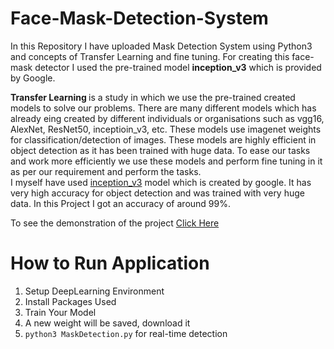 # Face-Mask-Detection-System
In this Repository I have uploaded Mask Detection System using Python3 and concepts of Transfer Learning and fine tuning. For creating this face-mask detector I used the pre-trained model <b>inception_v3</b> which is provided by Google.<br>

<b>Transfer Learning </b>is a study in which we use the pre-trained created models to solve our problems. There are many different models which has already eing created by different individuals or organisations such as vgg16, AlexNet, ResNet50, inceptioin_v3, etc. These models use imagenet weights for classification/detection of images. These models are highly efficient in object detection as it has been trained with huge data. To ease our tasks and work more efficiently we use these models and perform fine tuning in it as per our requirement and perform the tasks.<br>
I myself have used <a href="https://cloud.google.com/tpu/docs/inception-v3-advanced">inception_v3</a> model which is created by google. It has very high accuracy for object detection and was trained with very huge data. In this Project I got an accuracy of around 99%.


To see the demonstration of the project <a href="https://www.linkedin.com/posts/abhinavdubey26_project-errors-efforts-activity-6689589758961754114-v8YU">Click Here</a><br>
# How to Run Application
1. Setup DeepLearning Environment<br>
2. Install Packages Used <br>
3. Train Your Model<br>
4. A new weight will be saved, download it<br>
5. <code>python3 MaskDetection.py</code> for real-time detection

